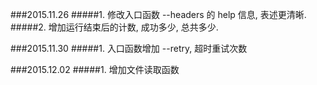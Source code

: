 ###2015.11.26
#####1. 修改入口函数 -\-headers 的 help 信息, 表述更清晰.
#####2. 增加运行结束后的计数, 成功多少, 总共多少.

###2015.11.30
#####1. 入口函数增加 -\-retry, 超时重试次数

###2015.12.02
#####1. 增加文件读取函数